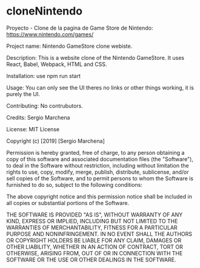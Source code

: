 # cloneNintendo
Proyecto - Clone de la pagina de Game Store de Nintendo: https://www.nintendo.com/games/

Project name: Nintendo GameStore clone webiste.

Description: This is a website clone of the Nintendo GameStore. It uses React, Babel, Webpack, HTML and CSS.

Installation: use npm run start

Usage: You can only see the UI theres no links or other things working, it is purely the UI.

Contributing: No contrubutors.

Credits: Sergio Marchena 

License: MIT License

Copyright (c) [2019] [Sergio Marchena]

Permission is hereby granted, free of charge, to any person obtaining a copy
of this software and associated documentation files (the "Software"), to deal
in the Software without restriction, including without limitation the rights
to use, copy, modify, merge, publish, distribute, sublicense, and/or sell
copies of the Software, and to permit persons to whom the Software is
furnished to do so, subject to the following conditions:

The above copyright notice and this permission notice shall be included in all
copies or substantial portions of the Software.

THE SOFTWARE IS PROVIDED "AS IS", WITHOUT WARRANTY OF ANY KIND, EXPRESS OR
IMPLIED, INCLUDING BUT NOT LIMITED TO THE WARRANTIES OF MERCHANTABILITY,
FITNESS FOR A PARTICULAR PURPOSE AND NONINFRINGEMENT. IN NO EVENT SHALL THE
AUTHORS OR COPYRIGHT HOLDERS BE LIABLE FOR ANY CLAIM, DAMAGES OR OTHER
LIABILITY, WHETHER IN AN ACTION OF CONTRACT, TORT OR OTHERWISE, ARISING FROM,
OUT OF OR IN CONNECTION WITH THE SOFTWARE OR THE USE OR OTHER DEALINGS IN THE
SOFTWARE.
